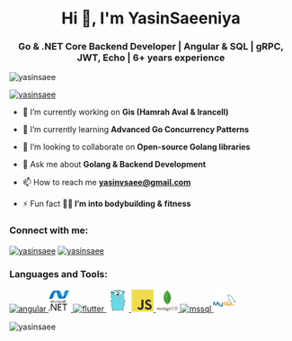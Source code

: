 <h1 align="center">Hi 👋, I'm YasinSaeeniya</h1>
<h3 align="center">Go & .NET Core Backend Developer | Angular & SQL | gRPC, JWT, Echo | 6+ years experience</h3>

<p align="left"> <img src="https://komarev.com/ghpvc/?username=yasinsaee&label=Profile%20views&color=0e75b6&style=flat" alt="yasinsaee" /> </p>

<p align="left"> <a href="https://github.com/ryo-ma/github-profile-trophy"><img src="https://github-profile-trophy.vercel.app/?username=yasinsaee" alt="yasinsaee" /></a> </p>

- 🔭 I’m currently working on **Gis (Hamrah Aval & Irancell)**

- 🌱 I’m currently learning **Advanced Go Concurrency Patterns**

- 👯 I’m looking to collaborate on **Open-source Golang libraries**

- 💬 Ask me about **Golang & Backend Development**

- 📫 How to reach me **yasinvsaee@gmail.com**

- ⚡ Fun fact **🏋️‍♂️ I’m into bodybuilding & fitness**

<h3 align="left">Connect with me:</h3>
<p align="left">
<a href="https://linkedin.com/in/yasinsaee" target="blank"><img align="center" src="https://raw.githubusercontent.com/rahuldkjain/github-profile-readme-generator/master/src/images/icons/Social/linked-in-alt.svg" alt="yasinsaee" height="30" width="40" /></a>
<a href="https://instagram.com/yasinsaee" target="blank"><img align="center" src="https://raw.githubusercontent.com/rahuldkjain/github-profile-readme-generator/master/src/images/icons/Social/instagram.svg" alt="yasinsaee" height="30" width="40" /></a>
</p>

<h3 align="left">Languages and Tools:</h3>
<p align="left"> <a href="https://angular.io" target="_blank" rel="noreferrer"> <img src="https://angular.io/assets/images/logos/angular/angular.svg" alt="angular" width="40" height="40"/> </a> <a href="https://dotnet.microsoft.com/" target="_blank" rel="noreferrer"> <img src="https://raw.githubusercontent.com/devicons/devicon/master/icons/dot-net/dot-net-original-wordmark.svg" alt="dotnet" width="40" height="40"/> </a> <a href="https://flutter.dev" target="_blank" rel="noreferrer"> <img src="https://www.vectorlogo.zone/logos/flutterio/flutterio-icon.svg" alt="flutter" width="40" height="40"/> </a> <a href="https://golang.org" target="_blank" rel="noreferrer"> <img src="https://raw.githubusercontent.com/devicons/devicon/master/icons/go/go-original.svg" alt="go" width="40" height="40"/> </a> <a href="https://developer.mozilla.org/en-US/docs/Web/JavaScript" target="_blank" rel="noreferrer"> <img src="https://raw.githubusercontent.com/devicons/devicon/master/icons/javascript/javascript-original.svg" alt="javascript" width="40" height="40"/> </a> <a href="https://www.mongodb.com/" target="_blank" rel="noreferrer"> <img src="https://raw.githubusercontent.com/devicons/devicon/master/icons/mongodb/mongodb-original-wordmark.svg" alt="mongodb" width="40" height="40"/> </a> <a href="https://www.microsoft.com/en-us/sql-server" target="_blank" rel="noreferrer"> <img src="https://www.svgrepo.com/show/303229/microsoft-sql-server-logo.svg" alt="mssql" width="40" height="40"/> </a> <a href="https://www.mysql.com/" target="_blank" rel="noreferrer"> <img src="https://raw.githubusercontent.com/devicons/devicon/master/icons/mysql/mysql-original-wordmark.svg" alt="mysql" width="40" height="40"/> </a> </p>

<p><img align="center" src="https://github-readme-stats.vercel.app/api/top-langs?username=yasinsaee&show_icons=true&locale=en&layout=compact" alt="yasinsaee" /></p>
